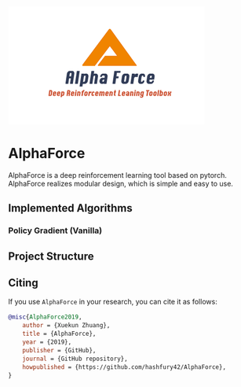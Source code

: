 
![image](https://github.com/hashfury42/AlphaForce/blob/master/alphaforce.png)
# AlphaForce
AlphaForce is a deep reinforcement learning tool based on pytorch.
AlphaForce realizes modular design, which is simple and easy to use.


## Implemented Algorithms

### Policy Gradient (Vanilla)


## Project Structure


## Citing

If you use `AlphaForce` in your research, you can cite it as follows:
```bibtex
@misc{AlphaForce2019,
    author = {Xuekun Zhuang},
    title = {AlphaForce},
    year = {2019},
    publisher = {GitHub},
    journal = {GitHub repository},
    howpublished = {https://github.com/hashfury42/AlphaForce},
}
```